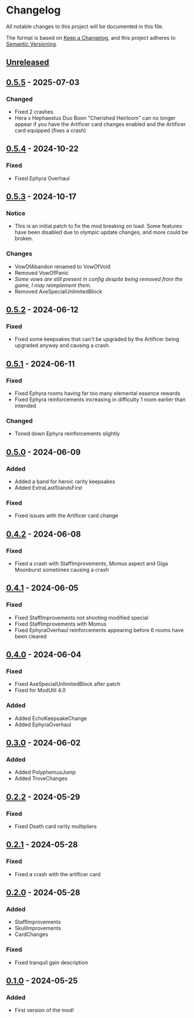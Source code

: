 # Changelog

All notable changes to this project will be documented in this file.

The format is based on [Keep a Changelog](https://keepachangelog.com/en/1.1.0/),
and this project adheres to [Semantic Versioning](https://semver.org/spec/v2.0.0.html).

## [Unreleased]

## [0.5.5] - 2025-07-03

### Changed

- Fixed 2 crashes
- Hera x Hephaestus Duo Boon "Cherished Heirloom" can no longer appear if you have the Artificer card changes enabled and the Artificer card equipped (fixes a crash)

## [0.5.4] - 2024-10-22

### Fixed

- Fixed Ephyra Overhaul

## [0.5.3] - 2024-10-17

### Notice

- This is an initial patch to fix the mod breaking on load. Some features have been disabled due to olympic update changes, and more could be broken.

### Changes

- VowOfAbandon renamed to VowOfVoid
- Removed VowOfPanic
- _Some vows are still present in config despite being removed from the game, I may reimplement them._
- Removed AxeSpecialUnlimitedBlock

## [0.5.2] - 2024-06-12

### Fixed

- Fixed some keepsakes that can't be upgraded by the Artificer being upgraded anyway and causing a crash.

## [0.5.1] - 2024-06-11

### Fixed

- Fixed Ephyra rooms having far too many elemental essence rewards
- Fixed Ephyra reinforcements increasing in difficulty 1 room earlier than intended

### Changed

- Toned down Ephyra reinforcements slightly

## [0.5.0] - 2024-06-09

### Added

- Added a band for heroic rarity keepsakes
- Added ExtraLastStandsFirst

### Fixed

- Fixed issues with the Artificer card change

## [0.4.2] - 2024-06-08

### Fixed

- Fixed a crash with StaffImprovements, Momus aspect and Giga Moonburst sometimes causing a crash

## [0.4.1] - 2024-06-05

### Fixed

- Fixed StaffImprovements not shooting modified special
- Fixed StaffImprovements with Momus
- Fixed EphyraOverhaul reinforcements appearing before 6 rooms have been cleared

## [0.4.0] - 2024-06-04

### Fixed

- Fixed AxeSpecialUnlimitedBlock after patch
- Fixed for ModUtil 4.0

### Added

- Added EchoKeepsakeChange
- Added EphyraOverhaul

## [0.3.0] - 2024-06-02

### Added

- Added PolyphemusJump
- Added TroveChanges

## [0.2.2] - 2024-05-29

### Fixed

- Fixed Death card rarity multipliers

## [0.2.1] - 2024-05-28

### Fixed

- Fixed a crash with the artificer card

## [0.2.0] - 2024-05-28

### Added

- StaffImprovements
- SkullImprovements
- CardChanges

### Fixed

- Fixed tranquil gain description

## [0.1.0] - 2024-05-25

### Added

- First version of the mod!

[unreleased]: https://github.com/PonyWarrior/PonyAO/compare/0.5.5...HEAD
[0.5.5]: https://github.com/PonyWarrior/PonyAO/compare/0.5.4...0.5.5
[0.5.4]: https://github.com/PonyWarrior/PonyAO/compare/0.5.3...0.5.4
[0.5.3]: https://github.com/PonyWarrior/PonyAO/compare/0.5.2...0.5.3
[0.5.2]: https://github.com/PonyWarrior/PonyAO/compare/0.5.1...0.5.2
[0.5.1]: https://github.com/PonyWarrior/PonyAO/compare/0.5.0...0.5.1
[0.5.0]: https://github.com/PonyWarrior/PonyAO/compare/0.4.2...0.5.0
[0.4.2]: https://github.com/PonyWarrior/PonyAO/compare/0.4.1...0.4.2
[0.4.1]: https://github.com/PonyWarrior/PonyAO/compare/0.4.0...0.4.1
[0.4.0]: https://github.com/PonyWarrior/PonyAO/compare/0.3.0...0.4.0
[0.3.0]: https://github.com/PonyWarrior/PonyAO/compare/0.2.2...0.3.0
[0.2.2]: https://github.com/PonyWarrior/PonyAO/compare/0.2.1...0.2.2
[0.2.1]: https://github.com/PonyWarrior/PonyAO/compare/0.2.0...0.2.1
[0.2.0]: https://github.com/PonyWarrior/PonyAO/compare/0.1.0...0.2.0
[0.1.0]: https://github.com/PonyWarrior/PonyAO/compare/d8fa0a8da1d88e9391bad80e391aaf05924800aa...0.1.0
